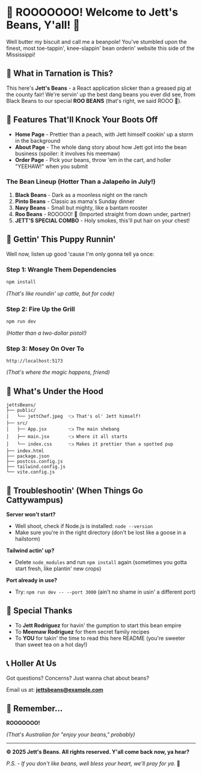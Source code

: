 # 🤠 ROOOOOOO! Welcome to Jett's Beans, Y'all! 🫘

Well butter my biscuit and call me a beanpole! You've stumbled upon the finest, most toe-tappin', knee-slappin' bean orderin' website this side of the Mississippi!

## 🎸 What in Tarnation is This?

This here's **Jett's Beans** - a React application slicker than a greased pig at the county fair! We're servin' up the best dang beans you ever did see, from Black Beans to our special **ROO BEANS** (that's right, we said ROOO 🦘).

## 🌾 Features That'll Knock Your Boots Off

- **Home Page** - Prettier than a peach, with Jett himself cookin' up a storm in the background
- **About Page** - The whole dang story about how Jett got into the bean business (spoiler: it involves his meemaw)
- **Order Page** - Pick your beans, throw 'em in the cart, and holler "YEEHAW!" when you submit

### The Bean Lineup (Hotter Than a Jalapeño in July!)

1. **Black Beans** - Dark as a moonless night on the ranch
2. **Pinto Beans** - Classic as mama's Sunday dinner
3. **Navy Beans** - Small but mighty, like a bantam rooster
4. **Roo Beans** - ROOOOO! 🦘 (Imported straight from down under, partner)
5. **JETT'S SPECIAL COMBO** - Holy smokes, this'll put hair on your chest!

## 🚀 Gettin' This Puppy Runnin'

Well now, listen up good 'cause I'm only gonna tell ya once:

### Step 1: Wrangle Them Dependencies
```bash
npm install
```
*(That's like roundin' up cattle, but for code)*

### Step 2: Fire Up the Grill
```bash
npm run dev
```
*(Hotter than a two-dollar pistol!)*

### Step 3: Mosey On Over To
```
http://localhost:5173
```
*(That's where the magic happens, friend)*

## 📁 What's Under the Hood

```
jettsBeans/
├── public/
│   └── jettChef.jpeg  👈 That's ol' Jett himself!
├── src/
│   ├── App.jsx        👈 The main shebang
│   ├── main.jsx       👈 Where it all starts
│   └── index.css      👈 Makes it prettier than a spotted pup
├── index.html
├── package.json
├── postcss.config.js
├── tailwind.config.js
└── vite.config.js
```

## 🤔 Troubleshootin' (When Things Go Cattywampus)

**Server won't start?**
- Well shoot, check if Node.js is installed: `node --version`
- Make sure you're in the right directory (don't be lost like a goose in a hailstorm)

**Tailwind actin' up?**
- Delete `node_modules` and run `npm install` again (sometimes you gotta start fresh, like plantin' new crops)

**Port already in use?**
- Try: `npm run dev -- --port 3000` (ain't no shame in usin' a different port)

## 🎉 Special Thanks

- To **Jett Rodriguez** for havin' the gumption to start this bean empire
- To **Meemaw Rodriguez** for them secret family recipes
- To **YOU** for takin' the time to read this here README (you're sweeter than sweet tea on a hot day!)

## 📞 Holler At Us

Got questions? Concerns? Just wanna chat about beans?

Email us at: **jettsbeans@example.com**

## 🦘 Remember...

**ROOOOOOO!** 

*(That's Australian for "enjoy your beans," probably)*

---

**© 2025 Jett's Beans. All rights reserved. Y'all come back now, ya hear?**

*P.S. - If you don't like beans, well bless your heart, we'll pray for ya.* 🙏